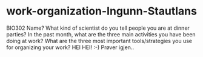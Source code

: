 # work-organization-Ingunn-Stautlans
BIO302
Name?
What kind of scientist do you tell people you are at dinner parties?
In the past month, what are the three main activities you have been doing at work?
What are the three most important tools/strategies you use for organizing your work?
HEI HEI! :-)
Prøver igjen..
